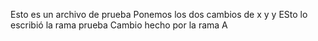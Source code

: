 Esto es un archivo de prueba
Ponemos los dos cambios de x y y
ESto lo escribió la rama prueba
Cambio hecho por la rama A
